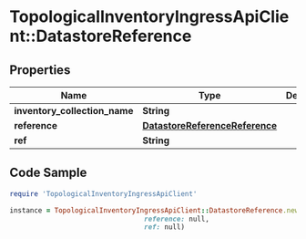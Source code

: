 # TopologicalInventoryIngressApiClient::DatastoreReference

## Properties

Name | Type | Description | Notes
------------ | ------------- | ------------- | -------------
**inventory_collection_name** | **String** |  | 
**reference** | [**DatastoreReferenceReference**](DatastoreReferenceReference.md) |  | 
**ref** | **String** |  | 

## Code Sample

```ruby
require 'TopologicalInventoryIngressApiClient'

instance = TopologicalInventoryIngressApiClient::DatastoreReference.new(inventory_collection_name: null,
                                 reference: null,
                                 ref: null)
```


